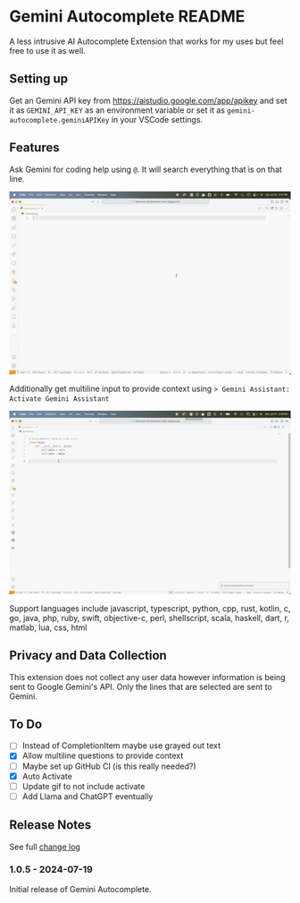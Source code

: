 # Gemini Autocomplete README
A less intrusive AI Autocomplete Extension that works for my uses but feel free to use it as well.

## Setting up

Get an Gemini API key from https://aistudio.google.com/app/apikey and set it as `GEMINI_API_KEY` as an environment variable or set it as `gemini-autocomplete.geminiAPIKey` in your VSCode settings.


## Features

Ask Gemini for coding help using `@`. It will search everything that is on that line.

![Single line demo](media/single-line-demo.gif)

Additionally get multiline input to provide context using `> Gemini Assistant: Activate Gemini Assistant`

![Multiline demo](media/multiline-demo.gif)


Support languages include javascript, typescript, python, cpp, rust, kotlin, c, go, java, php, ruby, swift, objective-c, perl, shellscript, scala, haskell, dart, r, matlab, lua, css, html

## Privacy and Data Collection

This extension does not collect any user data however information is being sent to Google Gemini's API. Only the lines that are selected are sent to Gemini.


## To Do
- [ ] Instead of CompletionItem maybe use grayed out text
- [x] Allow multiline questions to provide context
- [ ] Maybe set up GitHub CI (is this really needed?)
- [x] Auto Activate
- [ ] Update gif to not include activate
- [ ] Add Llama and ChatGPT eventually

## Release Notes

See full [change log](./CHANGELOG.md)

### 1.0.5 - 2024-07-19

Initial release of Gemini Autocomplete.
